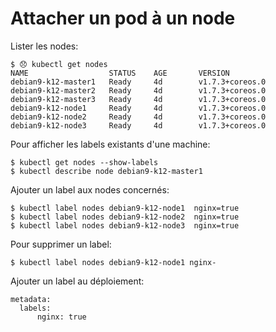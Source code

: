 # Attacher un pod à un node

Lister les nodes:

    $ 😞 kubectl get nodes   
    NAME                  STATUS    AGE       VERSION
    debian9-k12-master1   Ready     4d        v1.7.3+coreos.0
    debian9-k12-master2   Ready     4d        v1.7.3+coreos.0
    debian9-k12-master3   Ready     4d        v1.7.3+coreos.0
    debian9-k12-node1     Ready     4d        v1.7.3+coreos.0
    debian9-k12-node2     Ready     4d        v1.7.3+coreos.0
    debian9-k12-node3     Ready     4d        v1.7.3+coreos.0

Pour afficher les labels existants d'une machine:

    $ kubectl get nodes --show-labels
    $ kubectl describe node debian9-k12-master1 

Ajouter un label aux nodes concernés:

    $ kubectl label nodes debian9-k12-node1  nginx=true
    $ kubectl label nodes debian9-k12-node2  nginx=true
    $ kubectl label nodes debian9-k12-node3  nginx=true
    
Pour supprimer un label:
    
    $ kubectl label nodes debian9-k12-node1 nginx-
    
Ajouter un label au déploiement:

    metadata:
      labels:
          nginx: true

